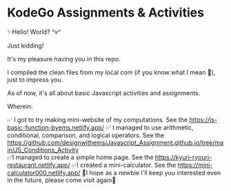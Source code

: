 
# KodeGo Assignments & Activities

✨Hello! World? ^v^

Just kidding! 

It's my pleasure having you in this repo.

I compiled the clean files from my local com (if you know what I mean 🤦), just to impress you. 

As of now, it's all about basic Javascript activities and assignments.

Wherein:

✅ I got to try making mini-website of my computations. 
See the https://js-basic-function-byems.netlify.app/
✅ I managed to use arithmetic, conditional, comparison, and logical operators.
See the https://github.com/designwithems/Javascript_Assignment.github.io/tree/main/JS_Conditions_Activity  
✅I managed to create a simple home page.
See the https://kyuri-ryouri-restaurant.netlify.app/
✅I created a mini-calculator.
See the https://mini-calculator000.netlify.app/
🎉I hope as a newbie I'll keep you interested even in the future, please come visit again🎉
